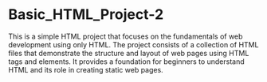# Basic_HTML_Project-2
This is a simple HTML project that focuses on the fundamentals of web development using only HTML. The project consists of a collection of HTML files that demonstrate the structure and layout of web pages using HTML tags and elements. It provides a foundation for beginners to understand HTML and its role in creating static web pages.
